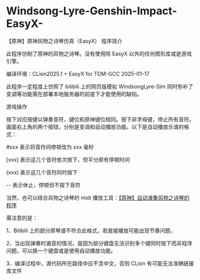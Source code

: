 # Windsong-Lyre-Genshin-Impact-EasyX-
【原神】原神风物之诗琴仿真（EasyX）
程序简介


此程序仿制了原神的风物之诗琴。没有使用除 EasyX 以外的任何图形库或是游戏引擎。

编译环境：CLion2025.1 + EasyX for TDM-GCC 2025-01-17

此程序一定程度上仿照了 bilibili 上的网页版模拟 WindsongLyre-Sim 同时弥补了变调等功能需在部署本地服务器的前提下才能使用的缺陷。




游戏操作


按下对应按键以弹奏音符，键位和原神键位相同。按下非字母键，停止所有音符。画面右上角的两个按钮，分别是变调和自动播放功能。以下是自动播放乐谱的格式：

#xxx 表示将音符间停顿改为 xxx 毫秒

[xxx] 表示这几个音符依次按下，但平分原有停顿时间

(xxx) 表示这几个音符同时按下

-- 表示休止，停顿但不按下音符

当然，也可以结合风物之诗琴的 midi 播放工具：[【原神】自动演奏风物之诗琴的程序](https://github.com/luern0313/WindSong-Lyre-Genshin-Impact)

需注意的是：

1、Bilibili 上的部分原琴谱不符合此格式，若直接播放可能出现节奏问题。

2、当出现弹奏时漏音的情况，是因为部分键盘无法识别多个键同时按下而非程序问题。可以换一个键盘或是使用自动播放功能。

3、编译过程中，源代码所在路径中应不含中文，否则 CLion 有可能无法准确链接库文件
